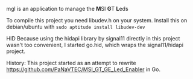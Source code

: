 
mgl is an application to manage the **M**SI **G**T **L**eds

To compile this project you need libudev.h on your system.
Install this on debian/ubuntu with `sudo aptitude install libudev-dev`

HID
Because using the hidapi library by signal11 directly in this project wasn't too convenient, I started go.hid, which wraps the signal11/hidapi project.

History:
This project started as an attempt to rewrite https://github.com/PaNaVTEC/MSI_GT_GE_Led_Enabler in Go.